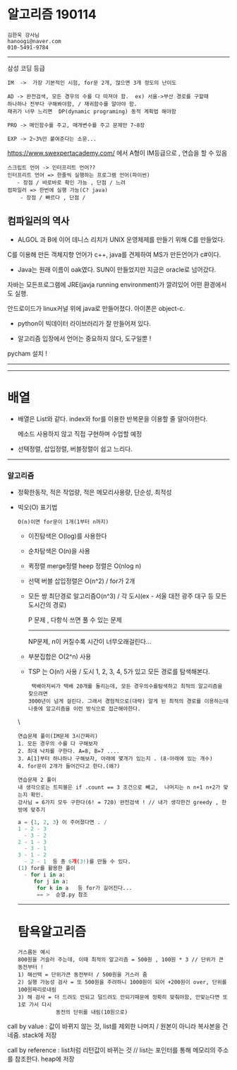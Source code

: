 # 알고리즘 190114

```
김한욱 강사님
hanoogi@naver.com
010-5491-9784
```

---

삼성 코딩 등급

```
IM  ->  가장 기본적인 시험, for문 2개, 많으면 3개 정도의 난이도
```

```
AD -> 완전검색, 모든 경우의 수를 다 따져야 함.  ex) 서울->부산 경로를 구할때
하나하나 전부다 구해봐야함, / 재귀함수를 알아야 함.
재귀가 너무 느리면  DP(dynamic programing) 동적 계획법 해야함
```

```
PRO -> 메인함수를 주고, 매개변수를 주고 문제만 7~8장
```

```
EXP -> 2~3%만 붙여준다는 소문...
```

https://www.swexpertacademy.com/ 에서 A형이  IM등급으로 , 연습을 할 수 있음



```
스크립트 언어 -> 인터프리트 언어??
인터프리트 언어 => 한줄씩 실행하는 프로그램 언어(파이썬)
   - 장점 / 바로바로 확인 가능 , 단점 / 느려
컴파일러 => 한번에 실행 가능(C? java)
    - 장점 / 빠르다 , 단점 / 
```

## 컴파일러의 역사

- ALGOL 과 B에 이어 데니스 리치가 UNIX 운영체제를 만들기 위해 C를 만들었다.

C를 이용해 만든 객체지향 언어가 c++, java를 견제하여 MS가 만든언어가 c#이다.

- Java는 원래 이름이 oak였다.  SUN이 만들었지만 지금은 oracle로 넘어갔다.

자바는 모든프로그램에 JRE(javja running environment)가 깔려있어 어떤 환경에서도 실행.

안드로이드가 linux커널 위에 java로 만들어졌다. 아이폰은 object-c.

- python이 빅데이터 라이브러리가 잘 만들어져 있다.

- 알고리즘 입장에서 언어는 중요하지 않다, 도구일뿐 !

  

pycham 설치 !

---

----

# 배열

- 배열은 List와 같다.  index와 for를 이용한 반복문을 이용할 줄 알아야한다.

  메소드 사용하지 않고 직접 구현하며 수업할 예정

- 선택정렬, 삽입정렬, 버블정렬이 쉽고 느리다.

---

### 알고리즘 

- 정확한동작, 적은 작업량, 적은 메모리사용량, 단순성, 최적성

- 빅오(O) 표기법

  ```
  O(n)이면 for문이 1개(1부터 n까지)
  
  ```

  - 이진탐색은 O(log)를 사용한다

  - 순차탐색은 O(n)을 사용

  - 퀵정렬 merge정렬  heep 정렬은 O(nlog n)

  - 선택 버블 삽입정렬은 O(n^2) / for가 2개

  - 모든  쌍 최단경로 알고리즘O(n^3) / 각 도시(ex - 서울 대전 광주 대구 등 모든 도시간의 경로)

    P 문제 , 다항식 쓰면 풀 수 있는 문제

    ---

    NP문제, n이 커질수록 시간이 너무오래걸린다...

  - 부분집합은 O(2^n) 사용

  - TSP 는 O(n!) 사용 / 도시 1, 2, 3, 4, 5가 있고 모든 경로를 탐색해본다.

    ```
     택배아저씨가 택배 20개를 돌리는데, 모든 경우의수를탐색하고 최적의 알고리즘을 찾으려면
    3000년이 넘게 걸린다. 그래서 경험적으로(대략) 알게 된 최적의 경로를 이용하는데 나중에 알고리즘을 이런 방식으로 접근해야한다.
    ```

  \

  ```
  연습문제 풀이(IM문제 3시간짜리)
  1. 모든 경우의 수를 다 구해보자
  2. 최대 낙차를 구한다. A=8, B=7 ....
  3. A[1]부터 하나하나 구해보자, 아래에 몇개가 있는지 . (8-아래에 있는 개수)
  4. for문이 2개가 들어간다고 한다.(왜?)
  ```

  ```
  연습문제 2 풀이 
  내 생각으로는 트피블은 if .count == 3 조건으로 빼고,  나머지는 n n+1 n+2가 맞는지 확인.
  강사님 = 6가지 모두 구한다(6! = 720) 완전검색 ! // 내가 생각한건 greedy , 한방에 맞추기
  ```

  ```python
  a = {1, 2, 3} 이 주어졌다면 . / 
  1 - 2 - 3
    - 3 - 2
  2 - 1 - 3
    - 3 - 1
  3 - 1 - 2
    - 2 - 1  등 총 6개(3!)를 만들 수 있다.
  (1) for를 활용한 풀이
    - for i in a:
       for j in a:
        for k in a   등 for가 길어진다...
        == >  순열.py 참조
  ```

  ---

  # 탐욕알고리즘

  ```
  거스름돈 예시
  800원을 거슬러 주는데, 이때 최적의 알고리즘 = 500원 , 100원 * 3 // 단위가 큰 동전부터 !
  1) 해선택 = 단위가큰 동전부터 / 500원을 거스러 줌
  2) 실행 가능성 검사 = 또 500원을 주려하니 1000원이 되어 +200원이 over, 단위를 100원짜리로내림
  3) 해 검사 = 더 드려도 안되고 덜드려도 안되기때문에 정확히 맞춰야함, 안맞는다면 또 1로 가서 다시
              동전의 단위를 내림(10원으로)
  ```



call by value : 값이 바뀌지 않는 것, list를 제외한 나머지 / 원본이 아니라 복사본을 건네줌. stack에 저장 

call by reference : list처럼 리턴값이 바뀌는 것 // list는 포인터를 통해 메모리의 주소를 참조한다. heap에 저장